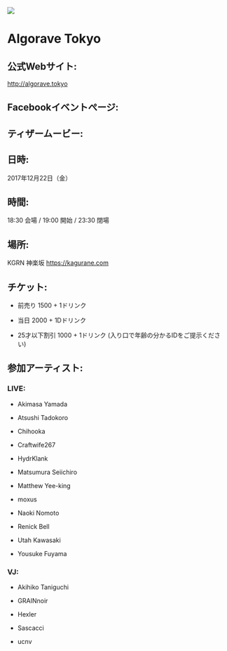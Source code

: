 ![](../sqr_flyer_snap.psd)

# Algorave Tokyo

## 公式Webサイト: 

http://algorave.tokyo

## Facebookイベントぺージ: 

## ティザームービー: 

## 日時: 

2017年12月22日（金）

## 時間: 

18:30 会場 / 19:00 開始 / 23:30 閉場

## 場所: 

KGRN 神楽坂 https://kagurane.com

## チケット:

- 前売り 1500 + 1ドリンク

- 当日 2000 + 1Dドリンク

- 25才以下割引 1000 + 1ドリンク (入り口で年齢の分かるIDをご提示ください)

## 参加アーティスト:

### LIVE:

- Akimasa Yamada

- Atsushi Tadokoro

- Chihooka

- Craftwife267

- HydrKlank

- Matsumura Seiichiro

- Matthew Yee-king

- moxus

- Naoki Nomoto

- Renick Bell

- Utah Kawasaki

- Yousuke Fuyama

### VJ:

- Akihiko Taniguchi

- GRAINnoir

- Hexler

- Sascacci

- ucnv

